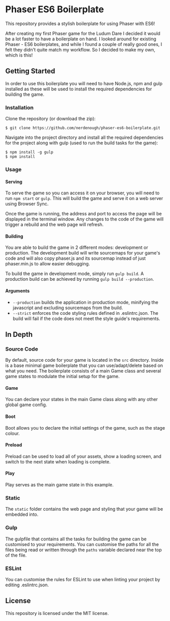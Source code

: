 # Phaser ES6 Boilerplate
This repository provides a stylish boilerplate for using Phaser with ES6!

After creating my first Phaser game for the Ludum Dare I decided it would be a
lot faster to have a boilerplate on hand. I looked around for existing Phaser -
ES6 boilerplates, and while I found a couple of really good ones, I felt they
didn't quite match my workflow. So I decided to make my own, which is this!

## Getting Started
In order to use this boilerplate you will need to have Node.js, npm and gulp
installed as these will be used to install the required dependencies for
building the game.

### Installation
Clone the repository (or download the zip):
```
$ git clone https://github.com/nerdenough/phaser-es6-boilerplate.git
```

Navigate into the project directory and install all the required dependencies
for the project along with gulp (used to run the build tasks for the game):
```
$ npm install -g gulp
$ npm install
```

### Usage
#### Serving
To serve the game so you can access it on your browser, you will need to run
`npm start` or `gulp`. This will build the game and serve it on a web server
using Browser Sync.

Once the game is running, the address and port to access the page will be
displayed in the terminal window. Any changes to the code of the game will
trigger a rebuild and the web page will refresh.

#### Building
You are able to build the game in 2 different modes: development or production.
The development build will write sourcemaps for your game's code and will also
copy phaser.js and its sourcemap instead of just phaser.min.js to allow easier
debugging.

To build the game in development mode, simply run `gulp build`. A production
build can be achieved by running `gulp build --production`.

#### Arguments
- `--production` builds the application in production mode, minifying the
javascript and excluding sourcemaps from the build.
- `--strict` enforces the code styling rules defined in .eslintrc.json. The
build will fail if the code does not meet the style guide's requirements.

## In Depth
### Source Code
By default, source code for your game is located in the `src` directory. Inside
is a base minimal game boilerplate that you can use/adapt/delete based on what
you need. The boilerplate consists of a main Game class and several game states
to modulate the initial setup for the game.

#### Game
You can declare your states in the main Game class along with any other global
game config.

#### Boot
Boot allows you to declare the initial settings of the game, such as the stage
colour.

#### Preload
Preload can be used to load all of your assets, show a loading screen, and
switch to the next state when loading is complete.

#### Play
Play serves as the main game state in this example.

### Static
The `static` folder contains the web page and styling that your game will be
embedded into.

### Gulp
The gulpfile that contains all the tasks for building the game can be customised
to your requirements. You can customise the paths for all the files being read
or written through the `paths` variable declared near the top of the file.

### ESLint
You can customise the rules for ESLint to use when linting your project by
editing .eslintrc.json.

## License
This repository is licensed under the MIT license.
